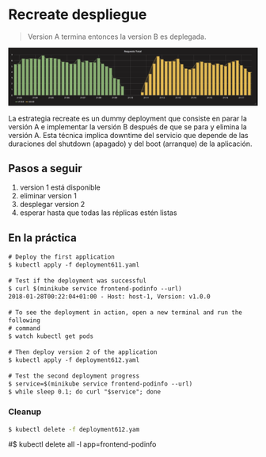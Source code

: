 Recreate despliegue
===================

> Version A termina entonces la version B es deplegada.

![kubernetes recreate deployment](grafana-recreate.png)

La estrategia recreate es un dummy deployment que consiste en parar la versión A e implementar la versión B después de que se para y elimina la versión A. Esta técnica implica downtime del servicio que depende de las duraciones del shutdown (apagado) y del boot (arranque) de la aplicación. 

## Pasos a seguir

1. version 1 está disponible
1. eliminar version 1
1. desplegar version 2
1. esperar hasta que todas las réplicas estén listas

## En la práctica

```
# Deploy the first application
$ kubectl apply -f deployment611.yaml

# Test if the deployment was successful
$ curl $(minikube service frontend-podinfo --url)
2018-01-28T00:22:04+01:00 - Host: host-1, Version: v1.0.0

# To see the deployment in action, open a new terminal and run the following
# command
$ watch kubectl get pods

# Then deploy version 2 of the application
$ kubectl apply -f deployment612.yaml

# Test the second deployment progress
$ service=$(minikube service frontend-podinfo --url)
$ while sleep 0.1; do curl "$service"; done
```

### Cleanup

```bash
$ kubectl delete -f deployment612.yam
```
#$ kubectl delete all -l app=frontend-podinfo